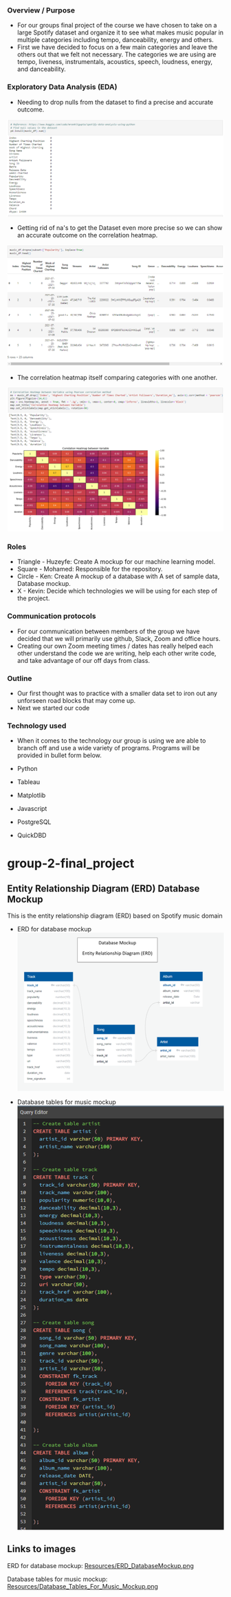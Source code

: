 ### Overview / Purpose
  - For our groups final project of the course we have chosen to take on a large Spotify dataset and organize it to see what makes music popular in multiple categories including tempo, danceability, energy and others. 
  - First we have decided to focus on a few main categories and leave the others out that we felt not necessary. The categories we are using are tempo, liveness, instrumentals, acoustics, speech, loudness, energy, and danceability.

### Exploratory Data Analysis (EDA)
  - Needing to drop nulls from the dataset to find a precise and accurate outcome. 
  
  ![](/Resources/EDA3.png)
  
  - Getting rid of na's to get the Dataset even more precise so we can show an accurate outcome on the correlation heatmap.
  
  ![](/Resources/EDA2.png)
  
  - The correlation heatmap itself comparing categories with one another. 
  
  ![](/Resources/EDA1.png)
  
### Roles
  - Triangle - Huzeyfe: Create A mockup for our machine learning model.
  - Square - Mohamed: Responsible for the repository. 
  - Circle - Ken: Create A mockup of a database with A set of sample data, Database mockup.
  - X - Kevin: Decide which technologies we will be using for each step of the project. 
  
### Communication protocols
  - For our communication between members of the group we have decided that we will primarily use github, Slack, Zoom and office hours. 
  - Creating our own Zoom meeting times / dates has really helped each other understand the code we are writing, help each other write code, and take advantage of our off days from class.

### Outline
  - Our first thought was to practice with a smaller data set to iron out any unforseen road blocks that may come up. 
  - Next we started our code

### Technology used
  - When it comes to the technology our group is using we are able to branch off and use a wide variety of programs. Programs will be provided in bullet form below. 

  - Python
  - Tableau
  - Matplotlib
  - Javascript
  - PostgreSQL
  - QuickDBD

# group-2-final_project
## Entity Relationship Diagram (ERD) Database Mockup 
This is the entity relationship diagram (ERD) based on Spotify music domain<br>
- ERD for database mockup
![ERD for database mockup](/Resources/ERD_DatabaseMockup.png)<br>

- Database tables for music mockup<br>
![Database tables for music mockup](/Resources/Database_Tables_For_Music_Mockup.png)<br>


## Links to images
ERD for database mockup: [Resources/ERD_DatabaseMockup.png](https://github.com/bariir/group-2-final_project/tree/isse_project_code/Resources/ERD_DatabaseMockup.png?raw=true)<br>

Database tables for music mockup: [Resources/Database_Tables_For_Music_Mockup.png](https://github.com/bariir/group-2-final_project/tree/isse_project_code/Resources/Database_Tables_For_Music_Mockup.png?raw=true)<br>
